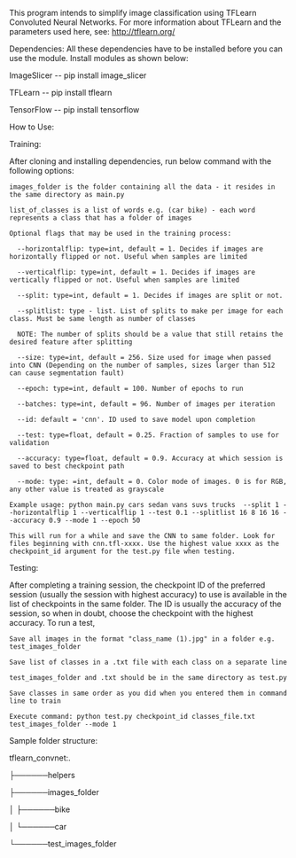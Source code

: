 This program intends to simplify image classification using TFLearn Convoluted Neural Networks.
For more information about TFLearn and the parameters used here, see: http://tflearn.org/

Dependencies:
All these dependencies have to be installed before you can use the module.
Install modules as shown below:

ImageSlicer -- pip install image_slicer

TFLearn -- pip install tflearn

TensorFlow -- pip install tensorflow

How to Use:
  
  Training: 
  
  After cloning and installing dependencies, run below command with the following options:

    images_folder is the folder containing all the data - it resides in the same directory as main.py    
    
    list_of_classes is a list of words e.g. (car bike) - each word represents a class that has a folder of images    
      
    Optional flags that may be used in the training process:
        
      --horizontalflip: type=int, default = 1. Decides if images are horizontally flipped or not. Useful when samples are limited

      --verticalflip: type=int, default = 1. Decides if images are vertically flipped or not. Useful when samples are limited

      --split: type=int, default = 1. Decides if images are split or not.

      --splitlist: type - list. List of splits to make per image for each class. Must be same length as number of classes

      NOTE: The number of splits should be a value that still retains the desired feature after splitting

      --size: type=int, default = 256. Size used for image when passed into CNN (Depending on the number of samples, sizes larger than 512 can cause segmentation fault)

      --epoch: type=int, default = 100. Number of epochs to run

      --batches: type=int, default = 96. Number of images per iteration

      --id: default = 'cnn'. ID used to save model upon completion

      --test: type=float, default = 0.25. Fraction of samples to use for validation

      --accuracy: type=float, default = 0.9. Accuracy at which session is saved to best checkpoint path

      --mode: type: =int, default = 0. Color mode of images. 0 is for RGB, any other value is treated as grayscale
      
    Example usage: python main.py cars sedan vans suvs trucks  --split 1 --horizontalflip 1 --verticalflip 1 --test 0.1 --splitlist 16 8 16 16 --accuracy 0.9 --mode 1 --epoch 50  

    This will run for a while and save the CNN to same folder. Look for files beginning with cnn.tfl-xxxx. Use the highest value xxxx as the checkpoint_id argument for the test.py file when testing.
  
  Testing:

  After completing a training session, the checkpoint ID of the preferred session (usually the session with highest accuracy) to use is available in the list of checkpoints in the same folder. The ID is usually the accuracy of the session, so when in doubt, choose the checkpoint with the highest accuracy.
  To run a test, 
  
    Save all images in the format "class_name (1).jpg" in a folder e.g. test_images_folder

    Save list of classes in a .txt file with each class on a separate line

    test_images_folder and .txt should be in the same directory as test.py

    Save classes in same order as you did when you entered them in command line to train

    Execute command: python test.py checkpoint_id classes_file.txt test_images_folder --mode 1

  Sample folder structure:

  tflearn_convnet:.

  ├──────helpers

  ├──────images_folder

  │   ├──────bike

  │   └──────car
  
  └──────test_images_folder
